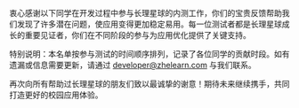 衷心感谢以下同学在开发过程中参与长理星球的内测工作，你们的宝贵反馈帮助我们发现了许多潜在问题，使应用变得更加稳定易用。每一位测试者都是长理星球成长的重要见证者，你们在不同阶段的参与为应用优化提供了关键支持。

特别说明：本名单按参与测试的时间顺序排列，记录了各位同学的贡献时段。如有遗漏或信息需要更新，请通过 developer@zhelearn.com 与我们联系。

再次向所有帮助过长理星球的朋友们致以最诚挚的谢意！期待未来继续携手，共同打造更好的校园应用体验。
